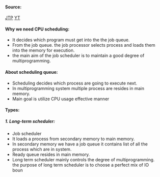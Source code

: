 #### Source:
[JTP](https://www.javatpoint.com/os-process-schedulers)
[YT](https://www.youtube.com/watch?v=K-Q85-gRmaA&list=PLXj4XH7LcRfDrdQuJTHIPmKMpa7eYVaPm&index=10)

#### Why we need CPU scheduling:

* It decides which program must get into the the job queue.
* From the job queue. the job processor selects process and loads them into the memory for execution. 
* the main aim of the job scheduler is to maintain a good degree of multiprogramming.


#### About scheduling queue:

* Scheduling decides which process are going to execute next.
* In multiprogramming system multiple process are resides in main memory.
* Main goal is utilize CPU usage effective manner

#### Types:

##### 1. Long-term scheduler:

* Job scheduler
* It loads a process from secondary memory to main memory.
* In secondary memory we have a job queue it contains list of all the process which are in system.
* Ready queue resides in main memory.
* Long term scheduler mainly controls the degree of multiprogramming. the purpose of long term scheduler is to choose a perfect mix of IO boun